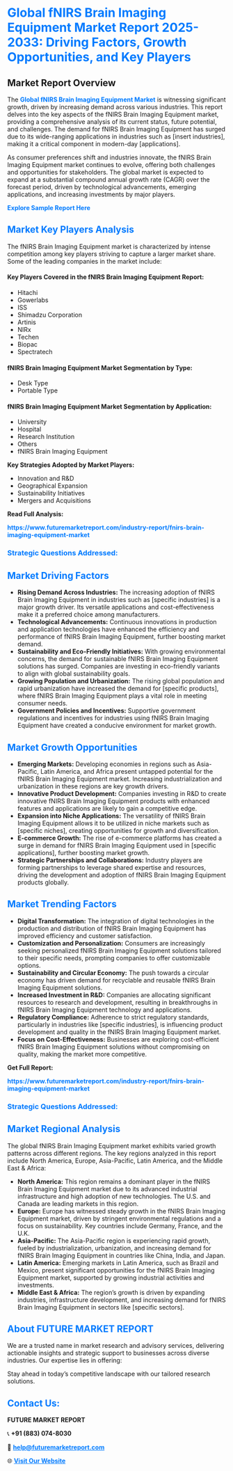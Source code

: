 <h1 style="color: #007BFF;">Global fNIRS Brain Imaging Equipment Market Report 2025-2033: Driving Factors, Growth Opportunities, and Key Players</h1>

<section id="overview">
<h2>Market Report Overview</h2>
<p>The <a href="https://www.futuremarketreport.com/industry-report/fnirs-brain-imaging-equipment-market" style="color: #007BFF; text-decoration: none;"><strong>Global fNIRS Brain Imaging Equipment Market</strong></a> is witnessing significant growth, driven by increasing demand across various industries. This report delves into the key aspects of the fNIRS Brain Imaging Equipment market, providing a comprehensive analysis of its current status, future potential, and challenges. The demand for fNIRS Brain Imaging Equipment has surged due to its wide-ranging applications in industries such as [insert industries], making it a critical component in modern-day [applications].</p>
<p>As consumer preferences shift and industries innovate, the fNIRS Brain Imaging Equipment market continues to evolve, offering both challenges and opportunities for stakeholders. The global market is expected to expand at a substantial compound annual growth rate (CAGR) over the forecast period, driven by technological advancements, emerging applications, and increasing investments by major players.</p>
</section>

<section id="overview">
<p><a href="https://www.futuremarketreport.com/request-sample/reportId=125217" style="color: #007BFF; text-decoration: none;"><strong>Explore Sample Report Here</strong></a></p>
</section>

<section id="key-players">
<h2 style="color: #007BFF;">Market Key Players Analysis</h2>
<p>The fNIRS Brain Imaging Equipment market is characterized by intense competition among key players striving to capture a larger market share. Some of the leading companies in the market include:</p>
<h4>Key Players Covered in the fNIRS Brain Imaging Equipment Report:</h4>
<ul><li>Hitachi</li><li>Gowerlabs</li><li>ISS</li><li>Shimadzu Corporation</li><li>Artinis</li><li>NIRx</li><li>Techen</li><li>Biopac</li><li>Spectratech</li></ul>
<h4>fNIRS Brain Imaging Equipment Market Segmentation by Type:</h4>
<ul><li>Desk Type</li><li>Portable Type</li></ul>

<h4>fNIRS Brain Imaging Equipment Market Segmentation by Application:</h4>
<ul><li>University</li><li>Hospital</li><li>Research Institution</li><li>Others</li><li>fNIRS Brain Imaging Equipment</li></ul>
<p><strong>Key Strategies Adopted by Market Players:</strong></p>
<ul>
<li>Innovation and R&D</li>
<li>Geographical Expansion</li>
<li>Sustainability Initiatives</li>
<li>Mergers and Acquisitions</li>
</ul>
</section>

<section>
<p><strong>Read Full Analysis: </strong></p><a href="https://www.futuremarketreport.com/industry-report/fnirs-brain-imaging-equipment-market" style="color: #007BFF; text-decoration: none;"><strong>https://www.futuremarketreport.com/industry-report/fnirs-brain-imaging-equipment-market</strong></a>
<h3 style="color: #007BFF;">Strategic Questions Addressed:</h3>
</section>

<section id="driving-factors">
<h2 style="color: #007BFF;">Market Driving Factors</h2>
<ul>
<li><strong>Rising Demand Across Industries:</strong> The increasing adoption of fNIRS Brain Imaging Equipment in industries such as [specific industries] is a major growth driver. Its versatile applications and cost-effectiveness make it a preferred choice among manufacturers.</li>
<li><strong>Technological Advancements:</strong> Continuous innovations in production and application technologies have enhanced the efficiency and performance of fNIRS Brain Imaging Equipment, further boosting market demand.</li>
<li><strong>Sustainability and Eco-Friendly Initiatives:</strong> With growing environmental concerns, the demand for sustainable fNIRS Brain Imaging Equipment solutions has surged. Companies are investing in eco-friendly variants to align with global sustainability goals.</li>
<li><strong>Growing Population and Urbanization:</strong> The rising global population and rapid urbanization have increased the demand for [specific products], where fNIRS Brain Imaging Equipment plays a vital role in meeting consumer needs.</li>
<li><strong>Government Policies and Incentives:</strong> Supportive government regulations and incentives for industries using fNIRS Brain Imaging Equipment have created a conducive environment for market growth.</li>
</ul>
</section>

<section id="growth-opportunities">
<h2 style="color: #007BFF;">Market Growth Opportunities</h2>
<ul>
<li><strong>Emerging Markets:</strong> Developing economies in regions such as Asia-Pacific, Latin America, and Africa present untapped potential for the fNIRS Brain Imaging Equipment market. Increasing industrialization and urbanization in these regions are key growth drivers.</li>
<li><strong>Innovative Product Development:</strong> Companies investing in R&D to create innovative fNIRS Brain Imaging Equipment products with enhanced features and applications are likely to gain a competitive edge.</li>
<li><strong>Expansion into Niche Applications:</strong> The versatility of fNIRS Brain Imaging Equipment allows it to be utilized in niche markets such as [specific niches], creating opportunities for growth and diversification.</li>
<li><strong>E-commerce Growth:</strong> The rise of e-commerce platforms has created a surge in demand for fNIRS Brain Imaging Equipment used in [specific applications], further boosting market growth.</li>
<li><strong>Strategic Partnerships and Collaborations:</strong> Industry players are forming partnerships to leverage shared expertise and resources, driving the development and adoption of fNIRS Brain Imaging Equipment products globally.</li>
</ul>
</section>

<section id="trending-factors">
<h2 style="color: #007BFF;">Market Trending Factors</h2>
<ul>
<li><strong>Digital Transformation:</strong> The integration of digital technologies in the production and distribution of fNIRS Brain Imaging Equipment has improved efficiency and customer satisfaction.</li>
<li><strong>Customization and Personalization:</strong> Consumers are increasingly seeking personalized fNIRS Brain Imaging Equipment solutions tailored to their specific needs, prompting companies to offer customizable options.</li>
<li><strong>Sustainability and Circular Economy:</strong> The push towards a circular economy has driven demand for recyclable and reusable fNIRS Brain Imaging Equipment solutions.</li>
<li><strong>Increased Investment in R&D:</strong> Companies are allocating significant resources to research and development, resulting in breakthroughs in fNIRS Brain Imaging Equipment technology and applications.</li>
<li><strong>Regulatory Compliance:</strong> Adherence to strict regulatory standards, particularly in industries like [specific industries], is influencing product development and quality in the fNIRS Brain Imaging Equipment market.</li>
<li><strong>Focus on Cost-Effectiveness:</strong> Businesses are exploring cost-efficient fNIRS Brain Imaging Equipment solutions without compromising on quality, making the market more competitive.</li>
</ul>
</section>

<section>
<p><strong>Get Full Report: </strong></p><a href="https://www.futuremarketreport.com/industry-report/fnirs-brain-imaging-equipment-market" style="color: #007BFF; text-decoration: none;"><strong>https://www.futuremarketreport.com/industry-report/fnirs-brain-imaging-equipment-market</strong></a>
<h3 style="color: #007BFF;">Strategic Questions Addressed:</h3>
</section>


<section id="regional-analysis">
<h2 style="color: #007BFF;">Market Regional Analysis</h2>
<p>The global fNIRS Brain Imaging Equipment market exhibits varied growth patterns across different regions. The key regions analyzed in this report include North America, Europe, Asia-Pacific, Latin America, and the Middle East & Africa:</p>
<ul>
<li><strong>North America:</strong> This region remains a dominant player in the fNIRS Brain Imaging Equipment market due to its advanced industrial infrastructure and high adoption of new technologies. The U.S. and Canada are leading markets in this region.</li>
<li><strong>Europe:</strong> Europe has witnessed steady growth in the fNIRS Brain Imaging Equipment market, driven by stringent environmental regulations and a focus on sustainability. Key countries include Germany, France, and the U.K.</li>
<li><strong>Asia-Pacific:</strong> The Asia-Pacific region is experiencing rapid growth, fueled by industrialization, urbanization, and increasing demand for fNIRS Brain Imaging Equipment in countries like China, India, and Japan.</li>
<li><strong>Latin America:</strong> Emerging markets in Latin America, such as Brazil and Mexico, present significant opportunities for the fNIRS Brain Imaging Equipment market, supported by growing industrial activities and investments.</li>
<li><strong>Middle East & Africa:</strong> The region’s growth is driven by expanding industries, infrastructure development, and increasing demand for fNIRS Brain Imaging Equipment in sectors like [specific sectors].</li>
</ul>
</section>

<footer>
<h2 style="color: #007BFF;">About FUTURE MARKET REPORT</h2>
<p>We are a trusted name in market research and advisory services, delivering actionable insights and strategic support to businesses across diverse industries. Our expertise lies in offering:</p>

<p>Stay ahead in today’s competitive landscape with our tailored research solutions.</p>

<h2 style="color: #007BFF;">Contact Us:</h2>
<p><strong>FUTURE MARKET REPORT</strong></p>
<p>📞 <strong>+91 (883) 074-8030</strong></p>
<p>📧 <strong><a href="mailto:help@futuremarketreport.com" style="color: #007BFF;">help@futuremarketreport.com</a></strong></p>
<p>🌐 <strong><a href="https://www.futuremarketreport.com/" style="color: #007BFF;">Visit Our Website</a></strong></p>
</footer>